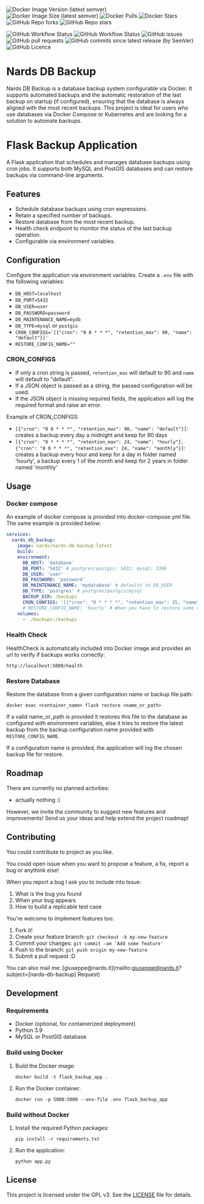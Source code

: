 ![Docker Image Version (latest semver)](https://img.shields.io/docker/v/nards/nards-db-backup?sort=semver&label=Version&logo=docker)
![Docker Image Size (latest semver)](https://img.shields.io/docker/image-size/nards/nards-db-backup?label=Size&logo=docker)
![Docker Pulls](https://img.shields.io/docker/pulls/nards/nards-db-backup?label=Pulls&logo=docker)
![Docker Stars](https://img.shields.io/docker/stars/nards/nards-db-backup?label=Stars&logo=docker)
![GitHub Repo forks](https://img.shields.io/github/forks/nards-it/nards-db-backup?label=Forks&logo=github)
![GitHub Repo stars](https://img.shields.io/github/stars/nards-it/nards-db-backup?label=Stars&logo=github)

![GitHub Workflow Status](https://img.shields.io/github/actions/workflow/status/nards-it/nards-db-backup/main.yaml?label=Latest%20build&logo=github)
![GitHub Workflow Status](https://img.shields.io/github/actions/workflow/status/nards-it/nards-db-backup/release.yaml?label=Last%20release%20build&logo=github)
![GitHub issues](https://img.shields.io/github/issues/nards-it/nards-db-backup?label=Issues&logo=github)
![GitHub pull requests](https://img.shields.io/github/issues-pr/nards-it/nards-db-backup?label=Pull%20requests&logo=github)
![GitHub commits since latest release (by SemVer)](https://img.shields.io/github/commits-since/nards-it/nards-db-backup/latest?sort=semver)
![GitHub Licence](https://img.shields.io/github/license/nards-it/nards-db-backup)

# Nards DB Backup

Nards DB Backup is a database backup system configurable via Docker. It supports automated backups and the automatic restoration of the last backup on startup (if configured), ensuring that the database is always aligned with the most recent backups. This project is ideal for users who use databases via Docker Compose or Kubernetes and are looking for a solution to automate backups.

# Flask Backup Application

A Flask application that schedules and manages database backups using cron jobs. It supports both MySQL and PostGIS databases and can restore backups via command-line arguments.

## Features

- Schedule database backups using cron expressions.
- Retain a specified number of backups.
- Restore database from the most recent backup.
- Health check endpoint to monitor the status of the last backup operation.
- Configurable via environment variables.

## Configuration

Configure the application via environment variables. Create a `.env` file with the following variables:

- `DB_HOST=localhost`
- `DB_PORT=5432`
- `DB_USER=user`
- `DB_PASSWORD=password`
- `DB_MAINTENANCE_NAME=mydb`
- `DB_TYPE=mysql` or `postgis`
- `CRON_CONFIGS='[{"cron": "0 0 * * *", "retention_max": 90, "name": "default"}]'`
- `RESTORE_CONFIG_NAME=""`

### CRON_CONFIGS

- If only a cron string is passed, `retention_max` will default to 90 and `name` will default to "default".
- If a JSON object is passed as a string, the passed configuration will be used.
- If the JSON object is missing required fields, the application will log the required format and raise an error.

Example of CRON_CONFIGS:
- `[{"cron": "0 0 * * *", "retention_max": 90, "name": "default"}]`: creates a backup every day a midnight and keep for 90 days
- `[{"cron": "0 * * * *", "retention_max": 24, "name": "hourly"}, {"cron": "0 0 * * *", "retention_max": 24, "name": "monthly"}]`: creates a backup every hour and keep for a day in folder named 'hourly', a backup every 1 of the month and keep for 2 years in folder named 'monthly'

## Usage

### Docker compose

An example of docker compose is provided into docker-compose.yml file. The same example is provided below:

```yaml
services:
  nards_db_backup:
    image: nards/nards-db-backup:latest
    build: .
    environment:
      DB_HOST: 'database'
      DB_PORT: '5432' # postgres/postgis: 5432; mysql: 3306
      DB_USER: 'user'
      DB_PASSWORD: 'password'
      DB_MAINTENANCE_NAME: 'mydatabase' # defaults to DB_USER
      DB_TYPE: 'postgres' # postgres/postgis/mysql
      BACKUP_DIR: /backups
      CRON_CONFIGS: '[{"cron": "0 * * * *", "retention_max": 15, "name": "every"},{"cron": "0 * * * *", "retention_max": 1, "name": "hourly"}]'
      # RESTORE_CONFIG_NAME: 'hourly' # When you have to restore some content
    volumes:
      - ./backups:/backups
```

### Health Check

HealthCheck is automatically included into Docker image and provides an url to verify if backups works correctly:

   `http://localhost:5000/health`

### Restore Database

Restore the database from a given configuration name or backup file path:

   `docker exec <container_name> flask restore <name_or_path>`

If a valid name_or_path is provided it restores this file to the database as configured with environment variables, else it tries to restore the latest backup from the backup configuration name provided with `RESTORE_CONFIG_NAME`. 

If a configuration name is provided, the application will log the chosen backup file for restore.

## Roadmap

There are currently no planned activities:
- actually nothing :)

However, we invite the community to suggest new features and improvements! Send us your ideas and help extend the project roadmap!

## Contributing

You could contribute to project as you like.

You could open issue when you want to propose a feature, a fix, report a bug or anythink else!

When you report a bug I ask you to include into Issue:
1. What is the bug you found
2. When your bug appears
3. How to build a replicable test case

You're welcome to implement features too:
1. Fork it!
2. Create your feature branch: `git checkout -b my-new-feature`
3. Commit your changes: `git commit -am 'Add some feature'`
4. Push to the branch: `git push origin my-new-feature`
5. Submit a pull request :D

You can also mail me: [giuseppe\@nards.it](mailto:giuseppe@nards.it?subject=[nards-db-backup] Request)

## Development

### Requirements

- Docker (optional, for containerized deployment)
- Python 3.9
- MySQL or PostGIS database

### Build using Docker

1. Build the Docker image:
   
   `docker build -t flask_backup_app .`

2. Run the Docker container:

   `docker run -p 5000:5000 --env-file .env flask_backup_app`

### Build without Docker

1. Install the required Python packages:

   `pip install -r requirements.txt`

2. Run the application:

   `python app.py`

## License

This project is licensed under the GPL v3. See the [LICENSE](LICENSE) file for details.
